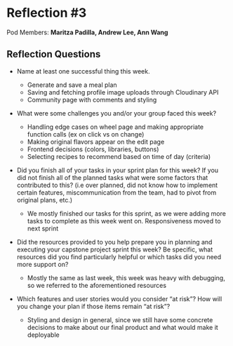 # Reflection #3

Pod Members: **Maritza Padilla, Andrew Lee, Ann Wang**

## Reflection Questions

* Name at least one successful thing this week.

    * Generate and save a meal plan
    * Saving and fetching profile image uploads through Cloudinary API
    * Community page with comments and styling

* What were some challenges you and/or your group faced this week?
    * Handling edge cases on wheel page and making appropriate function calls (ex on click vs on change)
    * Making original flavors appear on the edit page
    * Frontend decisions (colors, libraries, buttons)
    * Selecting recipes to recommend based on time of day (criteria)

* Did you finish all of your tasks in your sprint plan for this week? If you did not finish all of the planned tasks what were some factors that contributed to this?  (i.e over planned, did not know how to implement certain features, miscommunication from the team, had to pivot from original plans, etc.)

    * We mostly finished our tasks for this sprint, as we were adding more tasks to complete as this week went on. Responsiveness moved to next sprint

* Did the resources provided to you help prepare you in planning and executing your capstone project sprint this week? Be specific, what resources did you find particularly helpful or which tasks did you need more support on?

    * Mostly the same as last week, this week was heavy with debugging, so we referred to the aforementioned resources

* Which features and user stories would you consider “at risk”? How will you change your plan if those items remain “at risk”?

    * Styling and design in general, since we still have some concrete decisions to make about our final product and what would make it deployable
